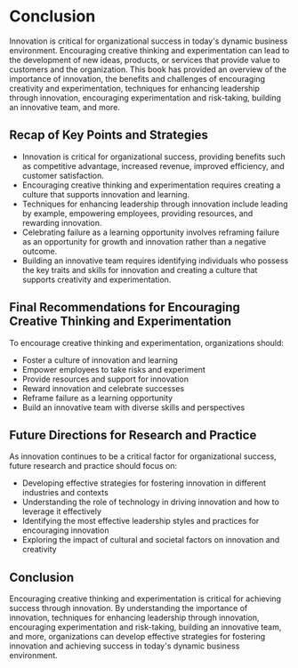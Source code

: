 # Conclusion

Innovation is critical for organizational success in today's dynamic business environment. Encouraging creative thinking and experimentation can lead to the development of new ideas, products, or services that provide value to customers and the organization. This book has provided an overview of the importance of innovation, the benefits and challenges of encouraging creativity and experimentation, techniques for enhancing leadership through innovation, encouraging experimentation and risk-taking, building an innovative team, and more.

Recap of Key Points and Strategies
----------------------------------

* Innovation is critical for organizational success, providing benefits such as competitive advantage, increased revenue, improved efficiency, and customer satisfaction.
* Encouraging creative thinking and experimentation requires creating a culture that supports innovation and learning.
* Techniques for enhancing leadership through innovation include leading by example, empowering employees, providing resources, and rewarding innovation.
* Celebrating failure as a learning opportunity involves reframing failure as an opportunity for growth and innovation rather than a negative outcome.
* Building an innovative team requires identifying individuals who possess the key traits and skills for innovation and creating a culture that supports creativity and experimentation.

Final Recommendations for Encouraging Creative Thinking and Experimentation
---------------------------------------------------------------------------

To encourage creative thinking and experimentation, organizations should:

* Foster a culture of innovation and learning
* Empower employees to take risks and experiment
* Provide resources and support for innovation
* Reward innovation and celebrate successes
* Reframe failure as a learning opportunity
* Build an innovative team with diverse skills and perspectives

Future Directions for Research and Practice
-------------------------------------------

As innovation continues to be a critical factor for organizational success, future research and practice should focus on:

* Developing effective strategies for fostering innovation in different industries and contexts
* Understanding the role of technology in driving innovation and how to leverage it effectively
* Identifying the most effective leadership styles and practices for encouraging innovation
* Exploring the impact of cultural and societal factors on innovation and creativity

Conclusion
----------

Encouraging creative thinking and experimentation is critical for achieving success through innovation. By understanding the importance of innovation, techniques for enhancing leadership through innovation, encouraging experimentation and risk-taking, building an innovative team, and more, organizations can develop effective strategies for fostering innovation and achieving success in today's dynamic business environment.